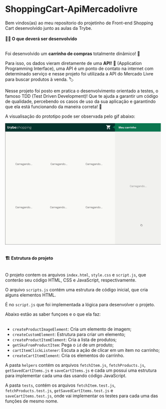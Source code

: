 # ShoppingCart-ApiMercadolivre
<section>
Bem vindos(as) ao meu repositorio do projetinho de Front-end Shopping Cart desenvolvido junto as aulas da Trybe.
</section>
<br/>
<section>
  <summary><strong>👨‍💻 O que deverá ser desenvolvido</strong></summary><br />

Foi desenvolvido um **carrinho de compras** totalmente dinâmico! 🛒

Para isso, os dados vieram diretamente de uma **API!** 🤩 (Application Programming Interface), uma API é um ponto de contato na internet com determinado serviço e nesse projeto foi utilizada a API do Mercado Livre para buscar produtos à venda. 🏷

Nesse projeto foi posto em pratica o desenvolvimento orientado a testes, o famoso TDD (Test Driven Development)! Que te ajuda a garantir um código de qualidade, percebendo os casos de uso da sua aplicação e garantindo que ela está funcionando da maneira correta! 🚀

A visualisação do prototipo pode ser observada pelo gif abaixo:

![Project Gif](./prototipo.gif)
</section>
<br/>
<section>
<summary><strong>🏗 Estrutura do projeto</strong></summary><br />

O projeto contem os arquivos `index.html`, `style.css` e `script.js`, que conterão seu código HTML, CSS e JavaScript, respectivamente. 

O arquivo `scripts.js` contém uma estrutura de código inicial, que cria alguns elementos HTML. 

É no `script.js` que foi implementada a lógica para desenvolver o projeto. 

<section>
  <summary>
    Abaixo estão as saber funçoes e o que ela faz:
  </summary> <br />

  - `createProductImageElement`: Cria um elemento de imagem;
  - `createCustomElement`: Estrutura para criar um elemento;
  - `createProductItemElement`: Cria a lista de produtos;
  - `getSkuFromProductItem`: Pega o `id` de um produto;
  - `cartItemClickListener`: Escuta a ação de clicar em um item no carrinho;
  - `createCartItemElement`: Cria os elementos do carrinho.

</section>

A pasta `helpers` contém os arquivos `fetchItem.js`, `fetchProducts.js`, `getSavedCartItems.js` e `saveCartItems.js` e cada um possui uma estrutura para implementar cada uma das usando código JavaScript.

A pasta `tests`, contém os arquivos `fetchItem.test.js`, `fetchProducts.test.js`, `getSavedCartItems.test.js` e `saveCartItems.test.js`, onde vai implementar os testes para cada uma das funções de mesmo nome.

</section>

